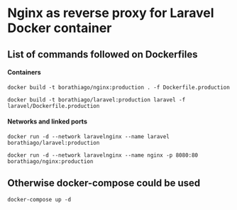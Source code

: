 # Nginx as reverse proxy for Laravel Docker container

## List of commands followed on Dockerfiles

#### Containers

```
docker build -t borathiago/nginx:production . -f Dockerfile.production
```

```
docker build -t borathiago/laravel:production laravel -f laravel/Dockerfile.production
```

#### Networks and linked ports

```
docker run -d --network laravelnginx --name laravel borathiago/laravel:production
```

```
docker run -d --network laravelnginx --name nginx -p 8080:80 borathiago/nginx:production
```

## Otherwise docker-compose could be used

```
docker-compose up -d
```



